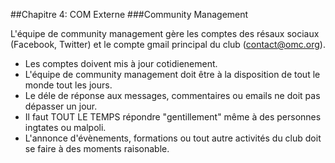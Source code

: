 ##Chapitre 4: COM Externe
###Community Management

L'équipe de community management gère les comptes des résaux sociaux (Facebook, Twitter) et le compte gmail principal du club (contact@omc.org).

- Les comptes doivent mis à jour cotidienement.
- L'équipe de community management doit être à la disposition de tout le monde tout les jours.
- Le déle de réponse aux messages, commentaires ou emails  ne doit pas dépasser un jour.
- Il faut TOUT LE TEMPS répondre "gentillement" même à des personnes ingtates ou malpoli.
- L'annonce d'évènements, formations ou tout autre activités du club doit se faire à des moments raisonable.

